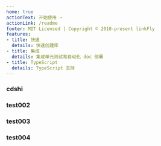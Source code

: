 ```yaml
---
home: true
actionText: 开始使用 →
actionLink: /readme
footer: MIT Licensed | Copyright © 2018-present linkFly
features:
- title: 快速
  details: 快速创建库
- title: 集成
  details: 集成单元测试和自动化 doc 部署
- title: TypeScript
  details: TypeScript 支持
---
```


### cdshi 
### test002
### test003
### test004